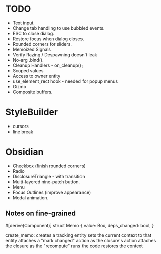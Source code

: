 # TODO

* Text input.
* Change tab handling to use bubbled events.
* ESC to close dialog.
* Restore focus when dialog closes.
* Rounded corners for sliders.
* Memoized Signals
* Verify Razing / Despawning doesn't leak
* No-arg .bind().
* Cleanup Handlers - on_cleanup();
* Scoped values
* Access to owner entity
* use_element_rect hook - needed for popup menus
* Gizmo
* Composite buffers.

# StyleBuilder

* cursors
* line break

# Obsidian

* Checkbox (finish rounded corners)
* Radio
* DisclosureTriangle - with transition
* Multi-layered nine-patch button.
* Menu
* Focus Outlines (improve appearance)
* Modal animation.

## Notes on fine-grained

#[derive(Component)]
struct Memo {
    value: Box<dyn Any>,
    deps_changed: bool,
}

create_memo:
    creates a tracking entity
    sets the current context to that entity
    attaches a "mark changed" action as the closure's action
    attaches the closure as the "recompute"
    runs the code
    restores the context
